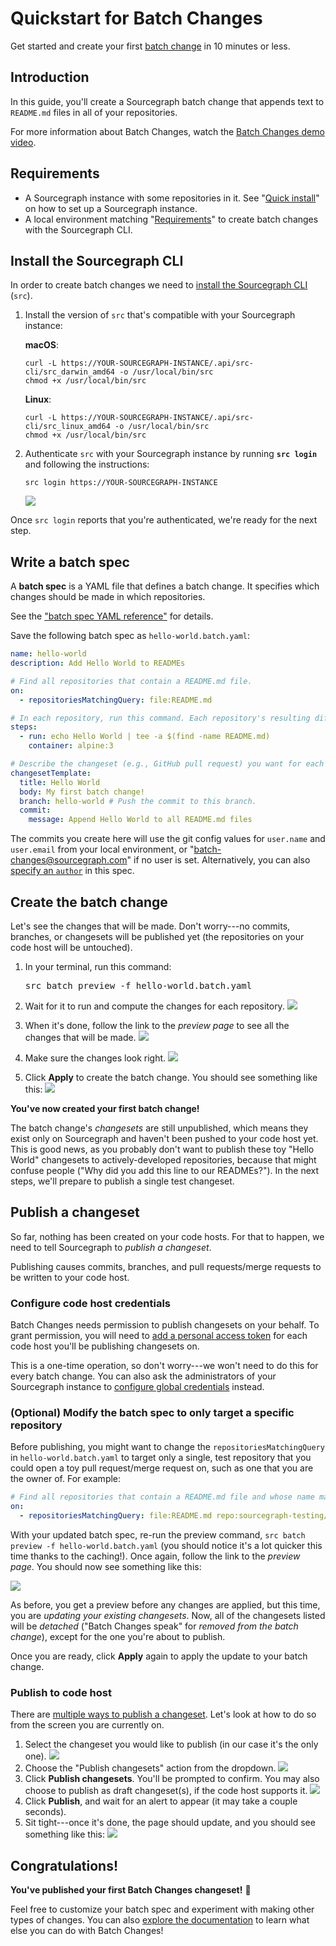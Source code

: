 # Quickstart for Batch Changes

Get started and create your first [batch change](index.md) in 10 minutes or less.

## Introduction

In this guide, you'll create a Sourcegraph batch change that appends text to `README.md` files in all of your repositories.

For more information about Batch Changes, watch the [Batch Changes demo video](https://www.youtube.com/watch?v=EfKwKFzOs3E).

## Requirements

- A Sourcegraph instance with some repositories in it. See "[Quick install](../index.md#quick-install)" on how to set up a Sourcegraph instance.
- A local environment matching "[Requirements](./references/requirements.md)" to create batch changes with the Sourcegraph CLI.

## Install the Sourcegraph CLI

In order to create batch changes we need to [install the Sourcegraph CLI](../cli/index.md) (`src`).

1. Install the version of `src` that's compatible with your Sourcegraph instance:

    **macOS**:
    ```
    curl -L https://YOUR-SOURCEGRAPH-INSTANCE/.api/src-cli/src_darwin_amd64 -o /usr/local/bin/src
    chmod +x /usr/local/bin/src
    ```
    **Linux**:
    ```
    curl -L https://YOUR-SOURCEGRAPH-INSTANCE/.api/src-cli/src_linux_amd64 -o /usr/local/bin/src
    chmod +x /usr/local/bin/src
    ```
1. Authenticate `src` with your Sourcegraph instance by running **`src login`** and following the instructions:

    ```
    src login https://YOUR-SOURCEGRAPH-INSTANCE
    ```
    <img src="https://sourcegraphstatic.com/docs/images/batch_changes/src_login_success.png" class="screenshot">


Once `src login` reports that you're authenticated, we're ready for the next step.

## Write a batch spec

A **batch spec** is a YAML file that defines a batch change. It specifies which changes should be made in which repositories.

See the ["batch spec YAML reference"](references/batch_spec_yaml_reference.md) for details.

Save the following batch spec as `hello-world.batch.yaml`:

```yaml
name: hello-world
description: Add Hello World to READMEs

# Find all repositories that contain a README.md file.
on:
  - repositoriesMatchingQuery: file:README.md

# In each repository, run this command. Each repository's resulting diff is captured.
steps:
  - run: echo Hello World | tee -a $(find -name README.md)
    container: alpine:3

# Describe the changeset (e.g., GitHub pull request) you want for each repository.
changesetTemplate:
  title: Hello World
  body: My first batch change!
  branch: hello-world # Push the commit to this branch.
  commit:
    message: Append Hello World to all README.md files
```

The commits you create here will use the git config values for `user.name` and `user.email` from your local environment, or "batch-changes@sourcegraph.com" if no user is set. Alternatively, you can also [specify an `author`](./references/batch_spec_yaml_reference.md#changesettemplate-commit-author) in this spec.

## Create the batch change

Let's see the changes that will be made. Don't worry---no commits, branches, or changesets will be published yet (the repositories on your code host will be untouched).

1. In your terminal, run this command:

    <pre>src batch preview -f hello-world.batch.yaml</pre>
1. Wait for it to run and compute the changes for each repository.
    <img src="https://sourcegraphstatic.com/docs/images/batch_changes/quickstart/src_batch_preview_waiting.png" class="screenshot">
1. When it's done, follow the link to the *preview page* to see all the changes that will be made.
    <img src="https://sourcegraphstatic.com/docs/images/batch_changes/quickstart/src_batch_preview_link.png" class="screenshot">
1. Make sure the changes look right.
    <img src="https://sourcegraphstatic.com/docs/images/batch_changes/quickstart/browser_preview.png" class="screenshot">
1. Click **Apply** to create the batch change. You should see something like this:
    <img src="https://sourcegraphstatic.com/docs/images/batch_changes/quickstart/browser_created.png" class="screenshot">

**You've now created your first batch change!**

The batch change's *changesets* are still unpublished, which means they exist only on Sourcegraph and haven't been pushed to your code host yet. This is good news, as you probably don't want to publish these toy "Hello World" changesets to actively-developed repositories, because that might confuse people ("Why did you add this line to our READMEs?"). In the next steps, we'll prepare to publish a single test changeset.

## Publish a changeset

So far, nothing has been created on your code hosts. For that to happen, we need to tell Sourcegraph to *publish a changeset*.

Publishing causes commits, branches, and pull requests/merge requests to be written to your code host.

### Configure code host credentials

Batch Changes needs permission to publish changesets on your behalf. To grant permission, you will need to [add a personal access token](how-tos/configuring_credentials.md#adding-a-token) for each code host you'll be publishing changesets on.

This is a one-time operation, so don't worry---we won't need to do this for every batch change. You can also ask the administrators of your Sourcegraph instance to [configure global credentials](how-tos/configuring_credentials.md#global-service-account-tokens) instead.

### (Optional) Modify the batch spec to only target a specific repository

Before publishing, you might want to change the `repositoriesMatchingQuery` in `hello-world.batch.yaml` to target only a single, test repository that you could open a toy pull request/merge request on, such as one that you are the owner of. For example:

```yaml
# Find all repositories that contain a README.md file and whose name matches our test repo.
on:
  - repositoriesMatchingQuery: file:README.md repo:sourcegraph-testing/batch-changes-test-repo
```

With your updated batch spec, re-run the preview command, `src batch preview -f hello-world.batch.yaml` (you should notice it's a lot quicker this time thanks to the caching!). Once again, follow the link to the *preview page*. You should now see something like this:

<img src="https://sourcegraphstatic.com/docs/images/batch_changes/quickstart/browser_preview_update.png" class="screenshot">

As before, you get a preview before any changes are applied, but this time, you are *updating your existing changesets*. Now, all of the changesets listed will be *detached* ("Batch Changes speak" for *removed from the batch change*), except for the one you're about to publish.

Once you are ready, click **Apply** again to apply the update to your batch change.

### Publish to code host

There are [multiple ways to publish a changeset](how-tos/publishing_changesets.md#publishing-changesets). Let's look at how to do so from the screen you are currently on.

1. Select the changeset you would like to publish (in our case it's the only one).
    <img src="https://sourcegraphstatic.com/docs/images/batch_changes/quickstart/browser_publish_select_changesets.png" class="screenshot">
1. Choose the "Publish changesets" action from the dropdown.
    <img src="https://sourcegraphstatic.com/docs/images/batch_changes/quickstart/browser_publish_select_action.png" class="screenshot">
1. Click **Publish changesets**. You'll be prompted to confirm. You may also choose to publish as draft changeset(s), if the code host supports it.
    <img src="https://sourcegraphstatic.com/docs/images/batch_changes/quickstart/browser_publish_confirm.png" class="screenshot">
1. Click **Publish**, and wait for an alert to appear (it may take a couple seconds).
1. Sit tight---once it's done, the page should update, and you should see something like this:
    <img src="https://sourcegraphstatic.com/docs/images/batch_changes/quickstart/browser_publish_complete.png" class="screenshot">

## Congratulations!

**You've published your first Batch Changes changeset!** 🎉

Feel free to customize your batch spec and experiment with making other types of changes. You can also [explore the documentation](index.md) to learn what else you can do with Batch Changes!
